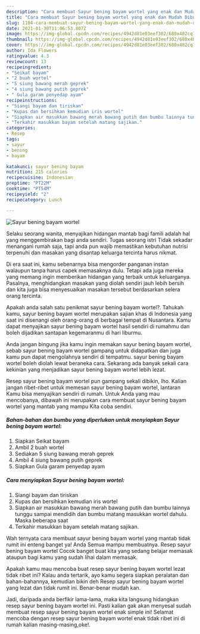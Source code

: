 ```yaml
---
description: "Cara membuat Sayur bening bayam wortel yang enak dan Mudah Dibuat"
title: "Cara membuat Sayur bening bayam wortel yang enak dan Mudah Dibuat"
slug: 1104-cara-membuat-sayur-bening-bayam-wortel-yang-enak-dan-mudah-dibuat
date: 2021-01-30T11:06:53.807Z
image: https://img-global.cpcdn.com/recipes/4942d81e03eef302/680x482cq70/sayur-bening-bayam-wortel-foto-resep-utama.jpg
thumbnail: https://img-global.cpcdn.com/recipes/4942d81e03eef302/680x482cq70/sayur-bening-bayam-wortel-foto-resep-utama.jpg
cover: https://img-global.cpcdn.com/recipes/4942d81e03eef302/680x482cq70/sayur-bening-bayam-wortel-foto-resep-utama.jpg
author: Ida Flowers
ratingvalue: 4.3
reviewcount: 13
recipeingredient:
- "Seikat bayam"
- "2 buah wortel"
- "5 siung bawang merah geprek"
- "4 siung bawang putih geprek"
- " Gula garam penyedap ayam"
recipeinstructions:
- "Siangi bayam dan tiriskan"
- "Kupas dan bersihkan kemudian iris wortel"
- "Siapkan air masukkan bawang merah bawang putih dan bumbu lainnya tunggu sampai mendidih dan bumbu matang masukkan wortel dahulu. Maska beberapa saat"
- "Terkahir masukkan bayam setelah matang sajikan."
categories:
- Resep
tags:
- sayur
- bening
- bayam

katakunci: sayur bening bayam 
nutrition: 215 calories
recipecuisine: Indonesian
preptime: "PT22M"
cooktime: "PT54M"
recipeyield: "2"
recipecategory: Lunch

---
```



![Sayur bening bayam wortel](https://img-global.cpcdn.com/recipes/4942d81e03eef302/680x482cq70/sayur-bening-bayam-wortel-foto-resep-utama.jpg)

Selaku seorang wanita, menyajikan hidangan mantab bagi famili adalah hal yang menggembirakan bagi anda sendiri. Tugas seorang istri Tidak sekadar menangani rumah saja, tapi anda pun wajib memastikan kebutuhan nutrisi terpenuhi dan masakan yang disantap keluarga tercinta harus nikmat.

Di era  saat ini, kamu sebenarnya bisa mengorder panganan instan walaupun tanpa harus capek memasaknya dulu. Tetapi ada juga mereka yang memang ingin memberikan hidangan yang terbaik untuk keluarganya. Pasalnya, menghidangkan masakan yang diolah sendiri jauh lebih bersih dan kita juga bisa menyesuaikan masakan tersebut berdasarkan selera orang tercinta. 



Apakah anda salah satu penikmat sayur bening bayam wortel?. Tahukah kamu, sayur bening bayam wortel merupakan sajian khas di Indonesia yang saat ini disenangi oleh orang-orang di berbagai tempat di Nusantara. Kamu dapat menyajikan sayur bening bayam wortel hasil sendiri di rumahmu dan boleh dijadikan santapan kegemaranmu di hari liburmu.

Anda jangan bingung jika kamu ingin memakan sayur bening bayam wortel, sebab sayur bening bayam wortel gampang untuk didapatkan dan juga kamu pun dapat mengolahnya sendiri di tempatmu. sayur bening bayam wortel boleh diolah lewat beraneka cara. Sekarang ada banyak sekali cara kekinian yang menjadikan sayur bening bayam wortel lebih lezat.

Resep sayur bening bayam wortel pun gampang sekali dibikin, lho. Kalian jangan ribet-ribet untuk memesan sayur bening bayam wortel, lantaran Kamu bisa menyajikan sendiri di rumah. Untuk Anda yang mau mencobanya, dibawah ini merupakan cara membuat sayur bening bayam wortel yang mantab yang mampu Kita coba sendiri.

<!--inarticleads1-->

##### Bahan-bahan dan bumbu yang diperlukan untuk menyiapkan Sayur bening bayam wortel:

1. Siapkan Seikat bayam
1. Ambil 2 buah wortel
1. Sediakan 5 siung bawang merah geprek
1. Ambil 4 siung bawang putih geprek
1. Siapkan  Gula garam penyedap ayam




<!--inarticleads2-->

##### Cara menyiapkan Sayur bening bayam wortel:

1. Siangi bayam dan tiriskan
1. Kupas dan bersihkan kemudian iris wortel
1. Siapkan air masukkan bawang merah bawang putih dan bumbu lainnya tunggu sampai mendidih dan bumbu matang masukkan wortel dahulu. Maska beberapa saat
1. Terkahir masukkan bayam setelah matang sajikan.




Wah ternyata cara membuat sayur bening bayam wortel yang mantab tidak rumit ini enteng banget ya! Anda Semua mampu membuatnya. Resep sayur bening bayam wortel Cocok banget buat kita yang sedang belajar memasak ataupun bagi kamu yang sudah lihai dalam memasak.

Apakah kamu mau mencoba buat resep sayur bening bayam wortel lezat tidak ribet ini? Kalau anda tertarik, ayo kamu segera siapkan peralatan dan bahan-bahannya, kemudian bikin deh Resep sayur bening bayam wortel yang lezat dan tidak rumit ini. Benar-benar mudah kan. 

Jadi, daripada anda berfikir lama-lama, maka kita langsung hidangkan resep sayur bening bayam wortel ini. Pasti kalian gak akan menyesal sudah membuat resep sayur bening bayam wortel enak simple ini! Selamat mencoba dengan resep sayur bening bayam wortel enak tidak ribet ini di rumah kalian masing-masing,oke!.


